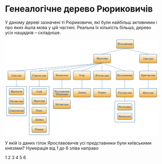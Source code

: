 # Генеалогічне дерево Рюриковичів

У даному дереві зазначені ті Рюриковичи, які були найбільш активними і
про яких йшла мова у цій частині. Реальна їх кількість більша, дерево
усіх нащадків – складніше.

![image](derevo.png)

<quiz>
<question>
	<p>У якій із даних гілок Ярославовичів усі представники були київськими князями? Нумерація від 1 до 6 зліва направо</p>
        <answer>1</answer>
	<answer>2</answer>
        <answer correct>3</answer>
        <answer>4</answer>
 	<answer>5</answer> 
	<answer>6</answer>
</question>
</quiz>